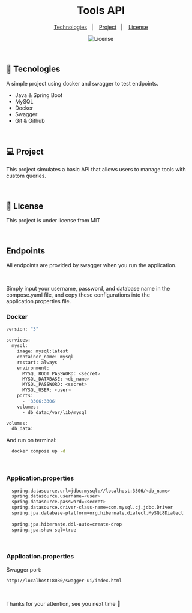 <h1 align="center"> Tools API </h1>
<p align="center">
  <a href="#-tecnologies">Technologies</a>&nbsp;&nbsp;&nbsp;|&nbsp;&nbsp;&nbsp;
  <a href="#-project">Project</a>&nbsp;&nbsp;&nbsp;|&nbsp;&nbsp;&nbsp;
  <a href="#memo-license">License</a>
  <p align="center">
  <img alt="License" src="https://img.shields.io/static/v1?label=license&message=MIT&color=49AA26&labelColor=000000">
</p>
</p>

<br>

## 🚀 Tecnologies

A simple project using docker and swagger to test endpoints.

- Java & Spring Boot
- MySQL
- Docker
- Swagger 
- Git & Github 

 <br>

## 💻 Project

This project simulates a basic API that allows users to manage tools with custom queries.

<br>

## :memo: License


This project is under license from MIT

<br>

## Endpoints 
<p>All endpoints are provided by swagger when you run the application. </p>

<br>

<p> Simply input your username, password, and database name in the compose.yaml file, and copy these configurations into the application.properties file. </p>

### Docker
 
```sh
version: "3"

services:
  mysql:
    image: mysql:latest
    container_name: mysql
    restart: always
    environment:
      MYSQL_ROOT_PASSWORD: <secret>
      MYSQL_DATABASE: <db_name>
      MYSQL_PASSWORD: <secret>
      MYSQL_USER: <user>
    ports:
      - '3306:3306'
    volumes:
      - db_data:/var/lib/mysql

volumes:
  db_data:
```

<p> And run on terminal: </p>

```sh
  docker compose up -d
```

<br>

### Application.properties
```sh
  spring.datasource.url=jdbc:mysql://localhost:3306/<db_name>
  spring.datasource.username=<user>
  spring.datasource.password=<secret>
  spring.datasource.driver-class-name=com.mysql.cj.jdbc.Driver
  spring.jpa.database-platform=org.hibernate.dialect.MySQL8Dialect
  
  spring.jpa.hibernate.ddl-auto=create-drop
  spring.jpa.show-sql=true
```

<br>

### Application.properties

<p> Swagger port: </p>

```sh
http://localhost:8080/swagger-ui/index.html
```
<br>

<p>Thanks for your attention, see you next time 💜</p>


